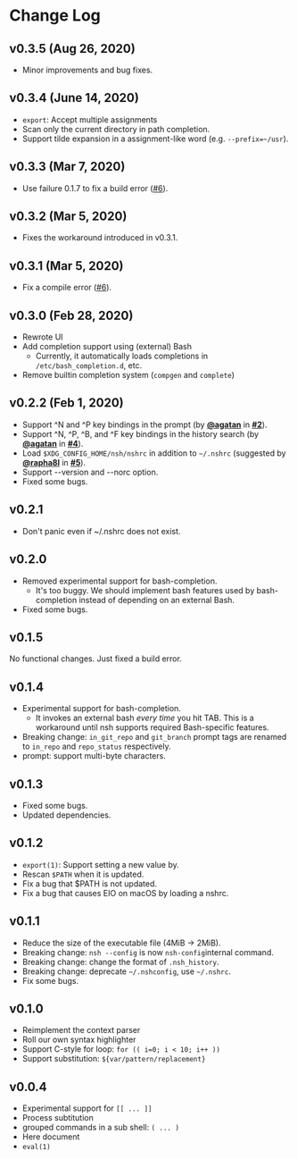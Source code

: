 # Change Log

## v0.3.5 (Aug 26, 2020)
- Minor improvements and bug fixes.

## v0.3.4 (June 14, 2020)
- `export`: Accept multiple assignments
- Scan only the current directory in path completion.
- Support tilde expansion in a assignment-like word (e.g. `--prefix=~/usr`).

## v0.3.3 (Mar 7, 2020)
- Use failure 0.1.7 to fix a build error ([#6](https://github.com/nuta/nsh/issues/6)).

## v0.3.2 (Mar 5, 2020)
- Fixes the workaround introduced in v0.3.1.

## v0.3.1 (Mar 5, 2020)
- Fix a compile error ([#6](https://github.com/nuta/nsh/issues/6)).

## v0.3.0 (Feb 28, 2020)
- Rewrote UI
- Add completion support using (external) Bash
  - Currently, it automatically loads completions in `/etc/bash_completion.d`, etc.
- Remove builtin completion system (`compgen` and `complete`)

## v0.2.2 (Feb 1, 2020)
- Support ^N and ^P key bindings in the prompt (by **[@agatan](https://github.com/agatan)** in **[#2](https://github.com/nuta/nsh/pull/2)**).
- Support ^N, ^P, ^B, and ^F key bindings in the history search (by **[@agatan](https://github.com/agatan)** in **[#4](https://github.com/nuta/nsh/pull/4)**).
- Load `$XDG_CONFIG_HOME/nsh/nshrc` in addition to `~/.nshrc` (suggested by **[@rapha8l](https://github.com/rapha8l)** in **[#5](https://github.com/nuta/nsh/issues/5)**).
- Support --version and --norc option.
- Fixed some bugs.

## v0.2.1
-  Don't panic even if ~/.nshrc does not exist.

## v0.2.0
- Removed experimental support for bash-completion.
  - It's too buggy. We should implement bash features used by bash-completion
    instead of depending on an external Bash.
- Fixed some bugs.

## v0.1.5
No functional changes. Just fixed a build error.

## v0.1.4
- Experimental support for bash-completion.
  - It invokes an external bash *every time* you hit TAB. This is a workaround
    until nsh supports required Bash-specific features.
- Breaking change: `in_git_repo` and `git_branch` prompt tags are renamed to
  `in_repo` and `repo_status` respectively.
- prompt: support multi-byte characters.

## v0.1.3
- Fixed some bugs.
- Updated dependencies.

## v0.1.2
- `export(1)`: Support setting a new value by.
- Rescan `$PATH` when it is updated.
- Fix a bug that $PATH is not updated.
- Fix a bug that causes EIO on macOS by loading a nshrc.

## v0.1.1
- Reduce the size of the executable file (4MiB -> 2MiB).
- Breaking change: `nsh --config` is now `nsh-config`internal command.
- Breaking change: change the format of `.nsh_history`.
- Breaking change: deprecate `~/.nshconfig`, use `~/.nshrc`.
- Fix some bugs.

## v0.1.0
- Reimplement the context parser
- Roll our own syntax highlighter
- Support C-style for loop: `for (( i=0; i < 10; i++ ))`
- Support substitution: `${var/pattern/replacement}`

## v0.0.4
- Experimental support for `[[ ... ]]`
- Process subtitution
- grouped commands in a sub shell: `( ... )`
- Here document
- `eval(1)`

